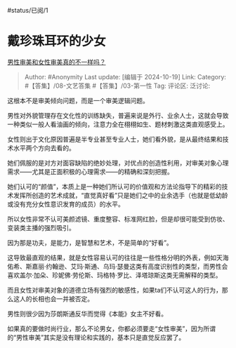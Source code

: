#status/已阅/1

# 戴珍珠耳环的少女

[男性审美和女性审美真的不一样吗？](https://www.zhihu.com/question/581692774/answer/9085271212)

> Author: #Anonymity
> Last update: [编辑于 2024-10-19]
> Link:
> Category: #【答集】/08-文艺答集 #【答集】/03-第一性
> Tag:
> 评论区:
> 泛讨论:

这根本不是审美倾向问题，而是一个审美逻辑问题。

男性对外貌管理存在文化性的训练缺失，普遍来说是外行、业余人士，这就会导致一种类似一般人看油画的倾向，注意力全在栩栩如生、题材刺激这类直观感受上。

女性则出于文化原因普遍是半专业甚至专业人士，她们看外貌，是从最终结果和技术水平两个方向去看的。

她们佩服的是对方对面容缺陷的绝妙处理，对优点的创造性利用，对审美对象心理需求——尤其是正面积极的心理需求——的精确和深刻把握。

她们认可的“颜值”，本质上是一种她们所认可的价值观和方法论指导下的精彩的技术发挥所创造的艺术成就，“直觉真好看”只是她们之中的业余选手（也就是低幼龄或没有充分女性意识发育的成员）的水平。

所以女性非常不认可美颜滤镜、重度整容、标准网红脸，但是却很可能受到仿妆、变装类主播的强烈吸引。

因为那是功夫，是能力，是智慧和艺术，不是简单的“好看”。

这导致最直观的结果，就是女性容易认可的往往是一些性格分明的外表，例如天海佑希、斯嘉丽·约翰逊、艾玛·斯通、乌玛·瑟曼这类有高度识别性的类型，而男性会喜欢盖尔·加朵、珍妮佛·劳伦斯、玛格特·罗比、泽塔琼斯这类无需解释的类型。

而且女性对审美对象的道德立场有强烈的敏感性，如果ta们不认可这人的行为，那么这人的长相也会一并被否定。

男性则很少因为莎朗斯通反华而觉得《本能》女主不好看。

如果真的要做时尚行业，那么不论男女，你都必须要走“女性审美”，因为所谓的“男性审美”其实是没有理论和实践的，基本只是直觉反应罢了。
